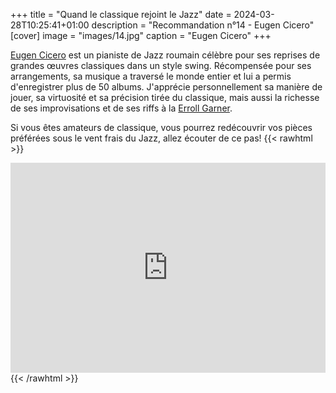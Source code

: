 +++
title = "Quand le classique rejoint le Jazz"
date = 2024-03-28T10:25:41+01:00
description = "Recommandation n°14 - Eugen Cicero"
[cover]
image = "images/14.jpg"
caption = "Eugen Cicero"
+++

[Eugen Cicero](https://fr.wikipedia.org/wiki/Eugen_Cicero) est un pianiste de Jazz roumain célèbre pour ses reprises de
grandes œuvres classiques dans un style swing. Récompensée pour ses arrangements, sa musique a traversé le monde entier
et lui a permis d'enregistrer plus de 50 albums.
J'apprécie personnellement sa manière de jouer, sa virtuosité et sa précision tirée du classique, mais aussi la richesse
de ses improvisations et de ses riffs à la [Erroll Garner](https://fr.wikipedia.org/wiki/Erroll_Garner).

Si vous êtes amateurs de classique, vous pourrez redécouvrir vos pièces préférées sous le vent frais du Jazz, allez
écouter de ce pas!
{{< rawhtml >}}
<div style="max-width:100%;"><div style="position:relative;padding-bottom:calc(56.25% + 52px);height: 0;"><iframe style="position:absolute;top:0;left:0;" width="100%" height="100%" src="https://odesli.co/embed/?url=https%3A%2F%2Fartist.link%2Feugencicero&theme=light" frameborder="0" allowfullscreen sandbox="allow-same-origin allow-scripts allow-presentation allow-popups allow-popups-to-escape-sandbox" allow="clipboard-read; clipboard-write"></iframe></div></div>
{{< /rawhtml >}}